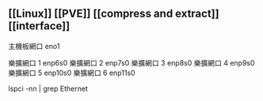 ## [[Linux]] [[PVE]] [[compress and extract]] [[interface]]

主機板網口 eno1

樂擴網口 1  enp6s0
樂擴網口 2  enp7s0
樂擴網口 3  enp8s0
樂擴網口 4  enp9s0
樂擴網口 5  enp10s0
樂擴網口 6  enp11s0

lspci -nn | grep Ethernet